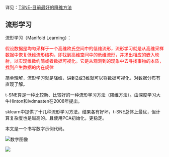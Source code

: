 详见：[TSNE-目前最好的降维方法](https://www.cnblogs.com/bonelee/p/7849867.html)

## 流形学习

流形学习（Manifold Learning）：

<font color="red">假设数据是均匀采样于一个高维欧氏空间中的低维流形，流形学习就是从高维采样数据中恢复低维流形结构，即找到高维空间中的低维流形，并求出相应的嵌入映射，以实现维数约简或者数据可视化。它是从观测到的现象中去寻找事物的本质，找到产生数据的内在规律</font>

简单理解，流形学习就是降维，讲到2或3维就可以将数据可视化，对数据分布有直观了解。

t-SNE算是一种比较新、比较好的一种流形学习方法（降维方法）。由深度学习大牛Hinton和lvdmaaten在2008年提出。

sklearn中提供了十几种流形学习方法，结果各有好坏，t-SNE总体上最优，但计算复杂度也是越高的。且使用PCA初始化，更稳定。

本文是一个书写数字示例代码。

![数字图像](D:\py_workspace\t-SNE\temp\digits.png)

![](D:\py_workspace\t-SNE\temp\tSNE.png)